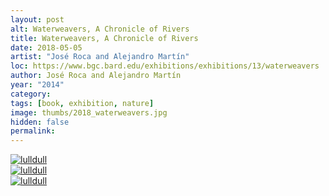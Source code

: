 ```yaml
---
layout: post
alt: Waterweavers, A Chronicle of Rivers
title: Waterweavers, A Chronicle of Rivers
date: 2018-05-05
artist: "José Roca and Alejandro Martín"
loc: https://www.bgc.bard.edu/exhibitions/exhibitions/13/waterweavers
author: José Roca and Alejandro Martín
year: "2014"
category: 
tags: [book, exhibition, nature]
image: thumbs/2018_waterweavers.jpg
hidden: false
permalink:
---
```




<div class="post_image">
	<a href="{{ site.baseurl }}/images/posts/2018_waterweavers/001.jpg" target="_blank">
	<img src="{{ site.baseurl }}/images/posts/2018_waterweavers/001.jpg" alt="lulldull"></a>
</div>

<div class="post_image">
	<a href="{{ site.baseurl }}/images/posts/2018_waterweavers/002.jpg" target="_blank">
	<img src="{{ site.baseurl }}/images/posts/2018_waterweavers/002.jpg" alt="lulldull"></a>
</div>

<div class="post_image">
	<a href="{{ site.baseurl }}/images/posts/2018_waterweavers/003.jpg" target="_blank">
	<img src="{{ site.baseurl }}/images/posts/2018_waterweavers/003.jpg" alt="lulldull"></a>
</div>